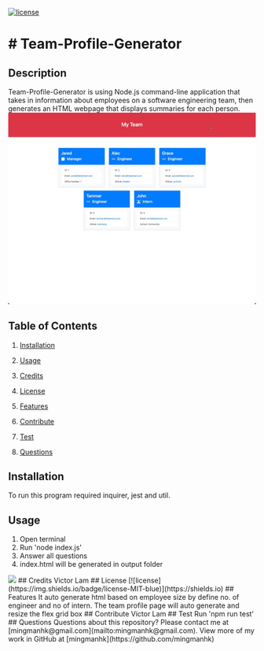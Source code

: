 [![license](https://img.shields.io/badge/license-MIT-blue)](https://shields.io)
# # Team-Profile-Generator
## Description
Team-Profile-Generator is using Node.js command-line application that takes in information about employees on a software engineering team, then generates an HTML webpage that displays summaries for each person. 
<img src="/src/demo.jpg"/>

## Table of Contents
1. [Installation](#installation)

2. [Usage](#usage)

3. [Credits](#credits)

4. [License](#license)

5. [Features](#features)

6. [Contribute](#contribute)

7. [Test](#test)

8. [Questions](#questions)

## Installation
To run this program required inquirer, jest and util.
## Usage
   1. Open terminal
   2. Run 'node index.js'
   3. Answer all questions
   4. index.html will be generated in output folder
   <img src="/src/output.gif"/>
## Credits
Victor Lam
## License
[![license](https://img.shields.io/badge/license-MIT-blue)](https://shields.io)
## Features
It auto generate html based on employee size by define no. of engineer and no of intern. The team profile page will auto generate and resize the flex grid box
## Contribute
Victor Lam
## Test
Run 'npm run test'
## Questions
Questions about this repository? Please contact me at [mingmanhk@gmail.com](mailto:mingmanhk@gmail.com).
View more of my work in GitHub at [mingmanhk](https://github.com/mingmanhk)